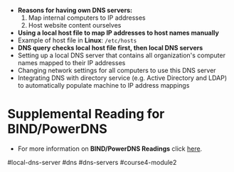 -   **Reasons for having own DNS servers:**
    1.  Map internal computers to IP addresses
    2.  Host website content ourselves
-   **Using a local host file to map IP addresses to host names manually**
-   Example of host file in **Linux**: `/etc/hosts`
-   **DNS query checks local host file first, then local DNS servers**
-   Setting up a local DNS server that contains all organization's computer names mapped to their IP addresses
-   Changing network settings for all computers to use this DNS server
-   Integrating DNS with directory service (e.g. Active Directory and LDAP) to automatically populate machine to IP address mappings

# Supplemental Reading for BIND/PowerDNS

- For more information on **BIND/PowerDNS Readings** click [here](https://blog.dnsimple.com/2015/02/top-dns-servers/).

#local-dns-server #dns #dns-servers #course4-module2 